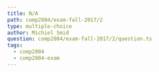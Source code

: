```yaml
---
title: N/A
path: comp2804/exam-fall-2017/2
type: multiple-choice
author: Michiel Smid
question: comp2804/exam-fall-2017/2/question.ts
tags:
  - comp2804
  - comp2804-exam
---
```


